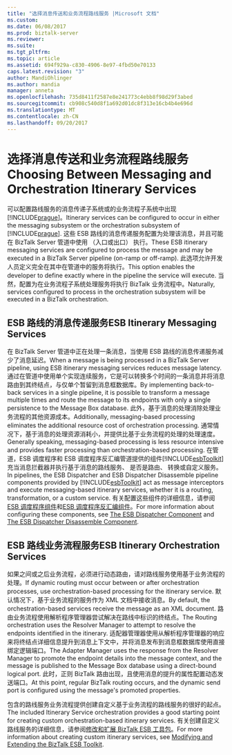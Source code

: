 ```yaml
---
title: "选择消息传送和业务流程路线服务 |Microsoft 文档"
ms.custom: 
ms.date: 06/08/2017
ms.prod: biztalk-server
ms.reviewer: 
ms.suite: 
ms.tgt_pltfrm: 
ms.topic: article
ms.assetid: 694f929a-c830-4906-8e97-4fbd50e70133
caps.latest.revision: "3"
author: MandiOhlinger
ms.author: mandia
manager: anneta
ms.openlocfilehash: 735d8411f2587e8e241773c4ebb8f98d29f3abed
ms.sourcegitcommit: cb908c540d8f1a692d01dc8f313e16cb4b4e696d
ms.translationtype: MT
ms.contentlocale: zh-CN
ms.lasthandoff: 09/20/2017
---
```

# <a name="choosing-between-messaging-and-orchestration-itinerary-services"></a><span data-ttu-id="18c57-102">选择消息传送和业务流程路线服务</span><span class="sxs-lookup"><span data-stu-id="18c57-102">Choosing Between Messaging and Orchestration Itinerary Services</span></span>
<span data-ttu-id="18c57-103">可以配置路线服务的消息传递子系统或的业务流程子系统中出现[!INCLUDE[prague](../includes/prague-md.md)]。</span><span class="sxs-lookup"><span data-stu-id="18c57-103">Itinerary services can be configured to occur in either the messaging subsystem or the orchestration subsystem of [!INCLUDE[prague](../includes/prague-md.md)].</span></span> <span data-ttu-id="18c57-104">这些 ESB 路线的消息传递服务配置为处理该消息，并且可能在 BizTalk Server 管道中使用 （入口或出口） 执行。</span><span class="sxs-lookup"><span data-stu-id="18c57-104">These ESB itinerary messaging services are configured to process the message and may be executed in a BizTalk Server pipeline (on-ramp or off-ramp).</span></span> <span data-ttu-id="18c57-105">此选项允许开发人员定义完全在其中在管道中的服务将执行。</span><span class="sxs-lookup"><span data-stu-id="18c57-105">This option enables the developer to define exactly where in the pipeline the service will execute.</span></span> <span data-ttu-id="18c57-106">当然，配置为在业务流程子系统处理服务将执行 BizTalk 业务流程中。</span><span class="sxs-lookup"><span data-stu-id="18c57-106">Naturally, services configured to process in the orchestration subsystem will be executed in a BizTalk orchestration.</span></span>  
  
## <a name="esb-itinerary-messaging-services"></a><span data-ttu-id="18c57-107">ESB 路线的消息传递服务</span><span class="sxs-lookup"><span data-stu-id="18c57-107">ESB Itinerary Messaging Services</span></span>  
 <span data-ttu-id="18c57-108">在 BizTalk Server 管道中正在处理一条消息，当使用 ESB 路线的消息传递服务减少了消息延迟。</span><span class="sxs-lookup"><span data-stu-id="18c57-108">When a message is being processed in a BizTalk Server pipeline, using ESB itinerary messaging services reduces message latency.</span></span> <span data-ttu-id="18c57-109">通过在管道中使用单个实现连续服务，它是可以转换多个时间的一条消息并将消息路由到其终结点，与仅单个暂留到消息框数据库。</span><span class="sxs-lookup"><span data-stu-id="18c57-109">By implementing back-to-back services in a single pipeline, it is possible to transform a message multiple times and route the message to its endpoints with only a single persistence to the Message Box database.</span></span> <span data-ttu-id="18c57-110">此外，基于消息的处理消除处理业务流程的其他资源成本。</span><span class="sxs-lookup"><span data-stu-id="18c57-110">Additionally, messaging-based processing eliminates the additional resource cost of orchestration processing.</span></span> <span data-ttu-id="18c57-111">通常情况下，基于消息的处理资源消耗小，并提供比基于业务流程的处理的处理速度。</span><span class="sxs-lookup"><span data-stu-id="18c57-111">Generally speaking, messaging-based processing is less resource intensive and provides faster processing than orchestration-based processing.</span></span> <span data-ttu-id="18c57-112">在管道，ESB 调度程序和 ESB 调度程序反汇编管道提供的组件[!INCLUDE[esbToolkit](../includes/esbtoolkit-md.md)]充当消息拦截器并执行基于消息的路线服务、 是否是路由、 转换或自定义服务。</span><span class="sxs-lookup"><span data-stu-id="18c57-112">In pipelines, the ESB Dispatcher and ESB Dispatcher Disassemble pipeline components provided by [!INCLUDE[esbToolkit](../includes/esbtoolkit-md.md)] act as message interceptors and execute messaging-based itinerary services, whether it is a routing, transformation, or a custom service.</span></span> <span data-ttu-id="18c57-113">有关配置这些组件的详细信息，请参阅[ESB 调度程序组件](../esb-toolkit/the-esb-dispatcher-component.md)和[ESB 调度程序反汇编组件](../esb-toolkit/the-esb-dispatcher-disassemble-component.md)。</span><span class="sxs-lookup"><span data-stu-id="18c57-113">For more information about configuring these components, see [The ESB Dispatcher Component](../esb-toolkit/the-esb-dispatcher-component.md) and [The ESB Dispatcher Disassemble Component](../esb-toolkit/the-esb-dispatcher-disassemble-component.md).</span></span>  
  
## <a name="esb-itinerary-orchestration-services"></a><span data-ttu-id="18c57-114">ESB 路线业务流程服务</span><span class="sxs-lookup"><span data-stu-id="18c57-114">ESB Itinerary Orchestration Services</span></span>  
 <span data-ttu-id="18c57-115">如果之间或之后业务流程，必须进行动态路由，请对路线服务使用基于业务流程的处理。</span><span class="sxs-lookup"><span data-stu-id="18c57-115">If dynamic routing must occur between or after orchestration processes, use orchestration-based processing for the itinerary service.</span></span> <span data-ttu-id="18c57-116">默认情况下，基于业务流程的服务作为 XML 文档中接收消息。</span><span class="sxs-lookup"><span data-stu-id="18c57-116">By default, the orchestration-based services receive the message as an XML document.</span></span> <span data-ttu-id="18c57-117">路由业务流程使用解析程序管理器尝试解决在路线中标识的终结点。</span><span class="sxs-lookup"><span data-stu-id="18c57-117">The Routing orchestration uses the Resolver Manager to attempt to resolve the endpoints identified in the itinerary.</span></span> <span data-ttu-id="18c57-118">适配器管理器使用从解析程序管理器的响应来将终结点详细信息提升到消息上下文中，并将消息发布到消息框数据库使用直接绑定逻辑端口。</span><span class="sxs-lookup"><span data-stu-id="18c57-118">The Adapter Manager uses the response from the Resolver Manager to promote the endpoint details into the message context, and the message is published to the Message Box database using a direct-bound logical port.</span></span> <span data-ttu-id="18c57-119">此时，正则 BizTalk 路由出现，且使用消息的提升的属性配置动态发送端口。</span><span class="sxs-lookup"><span data-stu-id="18c57-119">At this point, regular BizTalk routing occurs, and the dynamic send port is configured using the message's promoted properties.</span></span>  
  
 <span data-ttu-id="18c57-120">包含的路线服务业务流程提供创建自定义基于业务流程的路线服务的很好的起点。</span><span class="sxs-lookup"><span data-stu-id="18c57-120">The included Itinerary Service orchestration provides a good starting point for creating custom orchestration-based itinerary services.</span></span> <span data-ttu-id="18c57-121">有关创建自定义路线服务的详细信息，请参阅[修改和扩展 BizTalk ESB 工具包](../esb-toolkit/modifying-and-extending-the-biztalk-esb-toolkit.md)。</span><span class="sxs-lookup"><span data-stu-id="18c57-121">For more information about creating custom itinerary services, see [Modifying and Extending the BizTalk ESB Toolkit](../esb-toolkit/modifying-and-extending-the-biztalk-esb-toolkit.md).</span></span>
